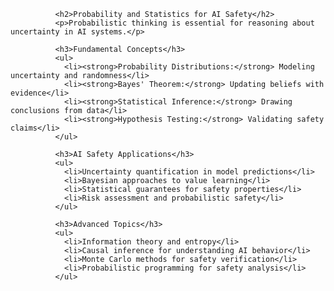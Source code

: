 
              <h2>Probability and Statistics for AI Safety</h2>
              <p>Probabilistic thinking is essential for reasoning about uncertainty in AI systems.</p>
              
              <h3>Fundamental Concepts</h3>
              <ul>
                <li><strong>Probability Distributions:</strong> Modeling uncertainty and randomness</li>
                <li><strong>Bayes' Theorem:</strong> Updating beliefs with evidence</li>
                <li><strong>Statistical Inference:</strong> Drawing conclusions from data</li>
                <li><strong>Hypothesis Testing:</strong> Validating safety claims</li>
              </ul>
              
              <h3>AI Safety Applications</h3>
              <ul>
                <li>Uncertainty quantification in model predictions</li>
                <li>Bayesian approaches to value learning</li>
                <li>Statistical guarantees for safety properties</li>
                <li>Risk assessment and probabilistic safety</li>
              </ul>
              
              <h3>Advanced Topics</h3>
              <ul>
                <li>Information theory and entropy</li>
                <li>Causal inference for understanding AI behavior</li>
                <li>Monte Carlo methods for safety verification</li>
                <li>Probabilistic programming for safety analysis</li>
              </ul>
            